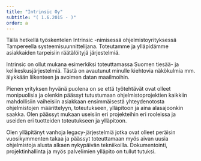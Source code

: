 ```yaml
---
title: "Intrinsic Oy"
subtitle: "( 1.6.2015 - )"
order: a
---
```


Tällä hetkellä työskentelen Intrinsic -nimisessä ohjelmistoyrityksessä Tampereella systeemisuunnittelijana. Toteutamme ja ylläpidämme asiakkaiden tarpeisiin räätälöityjä järjestelmiä.

Intrinsic on ollut mukana esimerkiksi toteuttamassa Suomen tiesää- ja kelikeskusjärjestelmiä. Tästä on avautunut minulle kiehtovia näkökulmia mm. älykkään liikenteen ja avoimen datan maailmoihin. 

Pienen yrityksen hyvänä puolena on se että työtehtävät ovat olleet monipuolisia ja olenkin päässyt tutustumaan ohjelmistoprojektien kaikkiin mahdollisiin vaiheisiin asiakkaan ensimmäisestä yhteydenotosta ohjelmistojen määrittelyyn, toteutukseen, ylläpitoon ja aina alasajoonkin saakka. Olen päässyt mukaan useisiin eri projekteihin eri rooleissa ja useiden eri tuotteiden toteutukseen ja ylläpitoon.

Olen ylläpitänyt vanhoja legacy-järjestelmiä jotka ovat olleet peräisin vuosikymmenten takaa ja päässyt toteuttamaan myös aivan uusia ohjelmistoja alusta alkaen nykypäivän tekniikoilla. Dokumentointi, projektinhallinta ja myös palvelimien ylläpito on tullut tutuksi.
